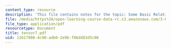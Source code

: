 ```yaml
---
content_type: resource
description: 'This file contains notes for the topic: Some Basic Relations in Electromagnetism.'
file: /media/https%3A/open-learning-course-data-rc.s3.amazonaws.com/3-60-symmetry-structure-and-tensor-properties-of-materials-fall-2005/126179084c90adb02e9bf86dd83d5c08_tensor7.pdf
file_type: application/pdf
resourcetype: Document
title: tensor7.pdf
uid: 12617908-4c90-adb0-2e9b-f86dd83d5c08
---
```

